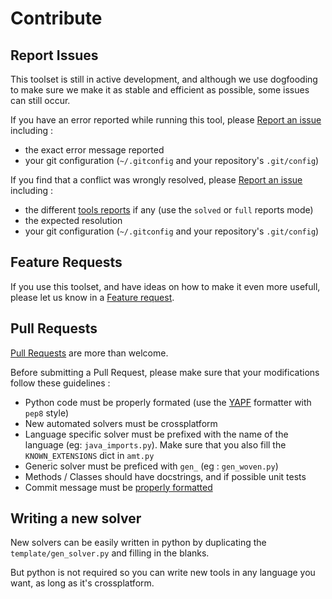 # Contribute

## Report Issues

This toolset is still in active development, and although we use dogfooding to make sure we make it as stable and efficient as possible, some issues can still occur.

If you have an error reported while running this tool, please [Report an issue](https://github.com/xgouchet/ArachneMergeTool/issues/new?title=Tool%20Error&labels=tool) including :

 - the exact error message reported
 - your git configuration (`~/.gitconfig` and your repository's `.git/config`)

If you find that a conflict was wrongly resolved, please [Report an issue](https://github.com/xgouchet/ArachneMergeTool/issues/new?title=Conflict%20Error&labels=conflict) including :

 - the different [tools reports](Reporting) if any (use the `solved` or `full` reports mode)
 - the expected resolution
 - your git configuration (`~/.gitconfig` and your repository's `.git/config`)

## Feature Requests

If you use this toolset, and have ideas on how to make it even more usefull, please let us know in a
[Feature request](https://github.com/xgouchet/ArachneMergeTool/issues/new?title=Feature%20Request&labels=enhancement).

## Pull Requests

[Pull Requests](https://github.com/xgouchet/ArachneMergeTool/pulls) are more than welcome.

Before submitting a Pull Request, please make sure that your modifications follow these guidelines :

 - Python code must be properly formated (use the [YAPF](https://github.com/google/yapf) formatter with `pep8` style)
 - New automated solvers must be crossplatform
 - Language specific solver must be prefixed with the name of the language (eg: `java_imports.py`). Make sure that you also fill the `KNOWN_EXTENSIONS` dict in `amt.py`
 - Generic solver must be preficed with `gen_` (eg : `gen_woven.py`)
 - Methods / Classes should have docstrings, and if possible unit tests
 - Commit message must be [properly formatted](http://chris.beams.io/posts/git-commit/)

## Writing a new solver

New solvers can be easily written in python by duplicating the `template/gen_solver.py` and filling in the blanks.

But python is not required so you can write new tools in any language you want, as long as it's crossplatform.


